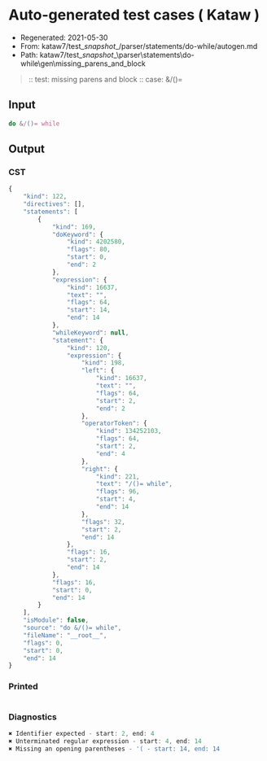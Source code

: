 # Auto-generated test cases ( Kataw )
- Regenerated: 2021-05-30
- From: kataw7/test\__snapshot__/parser/statements/do-while/autogen.md
- Path: kataw7/test\__snapshot__\parser\statements\do-while\gen\missing_parens_and_block
> :: test: missing parens and block
> :: case: &/()=
## Input

`````js
do &/()= while
`````
## Output

### CST

```javascript
{
    "kind": 122,
    "directives": [],
    "statements": [
        {
            "kind": 169,
            "doKeyword": {
                "kind": 4202580,
                "flags": 80,
                "start": 0,
                "end": 2
            },
            "expression": {
                "kind": 16637,
                "text": "",
                "flags": 64,
                "start": 14,
                "end": 14
            },
            "whileKeyword": null,
            "statement": {
                "kind": 120,
                "expression": {
                    "kind": 198,
                    "left": {
                        "kind": 16637,
                        "text": "",
                        "flags": 64,
                        "start": 2,
                        "end": 2
                    },
                    "operatorToken": {
                        "kind": 134252103,
                        "flags": 64,
                        "start": 2,
                        "end": 4
                    },
                    "right": {
                        "kind": 221,
                        "text": "/()= while",
                        "flags": 96,
                        "start": 4,
                        "end": 14
                    },
                    "flags": 32,
                    "start": 2,
                    "end": 14
                },
                "flags": 16,
                "start": 2,
                "end": 14
            },
            "flags": 16,
            "start": 0,
            "end": 14
        }
    ],
    "isModule": false,
    "source": "do &/()= while",
    "fileName": "__root__",
    "flags": 0,
    "start": 0,
    "end": 14
}
```

### Printed

```javascript

```

### Diagnostics

```javascript
✖ Identifier expected - start: 2, end: 4
✖ Unterminated regular expression - start: 4, end: 14
✖ Missing an opening parentheses - '( - start: 14, end: 14

```

